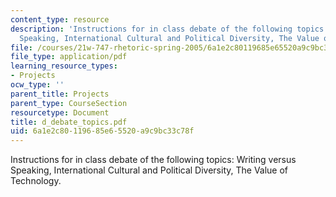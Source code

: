 ```yaml
---
content_type: resource
description: 'Instructions for in class debate of the following topics: Writing versus
  Speaking, International Cultural and Political Diversity, The Value of Technology.'
file: /courses/21w-747-rhetoric-spring-2005/6a1e2c80119685e65520a9c9bc33c78f_d_debate_topics.pdf
file_type: application/pdf
learning_resource_types:
- Projects
ocw_type: ''
parent_title: Projects
parent_type: CourseSection
resourcetype: Document
title: d_debate_topics.pdf
uid: 6a1e2c80-1196-85e6-5520-a9c9bc33c78f
---
```

Instructions for in class debate of the following topics: Writing versus Speaking, International Cultural and Political Diversity, The Value of Technology.

